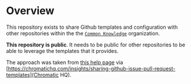 # Overview

This repository exists to share Github templates and configuration with other
repositories within the the [`Common Knowledge`](https://github.com/commonknowledge)
organization.

**This repository is public**. It needs to be public for other repositories to
be able to leverage the templates that it provides.

The approach was taken from
[this help page](https://help.github.com/en/github/building-a-strong-community/creating-a-default-community-health-file) via [https://chromatichq.com/insights/sharing-github-issue-pull-request-templates](Chromatic HQ).